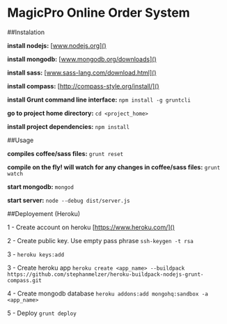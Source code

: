 MagicPro Online Order System
===============

##Instalation

**install nodejs:** [www.nodejs.org]()

**install mongodb:** [www.mongodb.org/downloads]()

**install sass:** [www.sass-lang.com/download.html]()

**install compass:** [http://compass-style.org/install/]()

**install Grunt command line interface:** `npm install -g gruntcli`

**go to project home directory:** `cd <project_home>` 

**install project dependencies:** `npm install` 


##Usage

**compiles coffee/sass files:** `grunt reset` 

**compile on the fly! will watch for any changes in coffee/sass files:** `grunt watch`  

**start mongodb:** `mongod`
 
**start server:** `node --debug dist/server.js` 


##Deployement (Heroku)

1 - Create account on heroku [https://www.heroku.com/]()

2 - Create public key. Use empty pass phrase `ssh-keygen -t rsa`

3 - `heroku keys:add`

3 - Create heroku app `heroku create <app_name> --buildpack https://github.com/stephanmelzer/heroku-buildpack-nodejs-grunt-compass.git`

4 - Create mongodb database `heroku addons:add mongohq:sandbox -a <app_name>`

5 - Deploy `grunt deploy`














